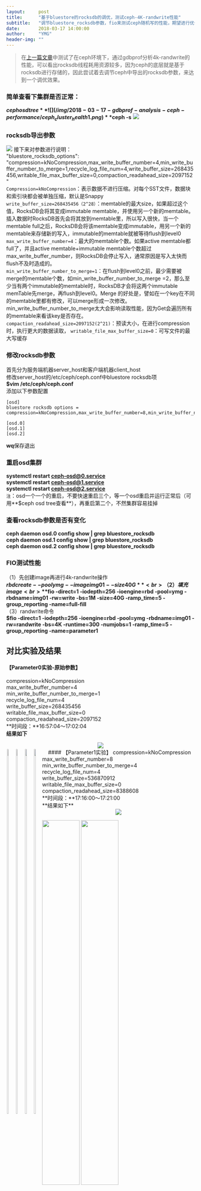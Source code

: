 ```yaml
---
layout:     post
title:      "基于bluestore的rocksdb的调优，测试ceph-4K-randwrite性能"
subtitle:   "调节bluestore_rocksdb参数，fio来测试ceph随机写的性能，期望进行优化"
date:       2018-03-17 14:00:00
author:     "YMG"
header-img: ""
---
```


> 在[上一篇文章](https://)中测试了在ceph环境下，通过gdbprof分析4k-randwrite的性能，可以看出rocksdb线程耗用资源较多，因为ceph的底层就是基于rocksdb进行存储的，因此尝试着去调节ceph中导出的rocksdb参数，来达到一个调优效果。

### 简单查看下集群是否正常：
**$ceph osd tree**
![](/img/2018-03-17-gdbprof-analysis-ceph-performance/ceph_cluster_health1.png)
**$ceph -s**
![](/img/2018-03-17-gdbprof-analysis-ceph-performance/ceph_cluster_heath2.png)
### rocksdb导出参数
![](/img/2018-03-17-fio-measure-ceph-performance-under-changing-rocksdb-parameters/init_rocksdb_parameters.png)
接下来对参数进行说明：<br>
"bluestore_rocksdb_options": "compression=kNoCompression,max_write_buffer_number=4,min_write_buffer_number_to_merge=1,recycle_log_file_num=4,write_buffer_size=268435456,writable_file_max_buffer_size=0,compaction_readahead_size=2097152"<br>
`Compression=kNoCompression`：表示数据不进行压缩。对每个SST文件，数据块和索引块都会被单独压缩，默认是Snappy<br>
`write_buffer_size=268435456（2^28）`：memtable的最大size，如果超过这个值，RocksDB会将其变成immutable memtable，并使用另一个新的memtable。插入数据时RocksDB首先会将其放到memtable里，所以写入很快，当一个memtable full之后，RocksDB会将该memtable变成immutable，用另一个新的memtable来存储新的写入，immutable的memtable就被等待flush到level0<br>
`max_write_buffer_number=4`：最大的memtable个数。如果active memtable都full了，并且active memtable+immutable memtable个数超过max_write_buffer_number，则RocksDB会停止写入，通常原因是写入太快而flush不及时造成的。<br>
`min_write_buffer_number_to_merge=1`：在flush到level0之前，最少需要被merge的memtable个数，如min_write_buffer_number_to_merge =2，那么至少当有两个immutable的memtable时，RocksDB才会将这两个immutable memTable先merge，再flush到level0。Merge 的好处是，譬如在一个key在不同的memtable里都有修改，可以merge形成一次修改。min_write_buffer_number_to_merge太大会影响读取性能，因为Get会遍历所有的memtable来看该key是否存在。<br>
`compaction_readahead_size=2097152(2^21)`：预读大小，在进行compression时，执行更大的数据读取，
`writable_file_max_buffer_size=0`：可写文件的最大写缓存<br>
### 修改rocksdb参数
首先分为服务端机器server_host和客户端机器client_host<br>
修改server_host的/etc/ceph/ceph.conf中bluestore rocksdb项<br>
**$vim /etc/ceph/ceph.conf**<br>
添加以下参数配置
```
[osd]
bluestore rocksdb options = compression=kNoCompression,max_write_buffer_number=8,min_write_buffer_number_to_merge=4,recycle_log_file_num=4,write_buffer_size=356870912,writable_file_max_buffer_size=0,compaction_readahead_size=8388608

[osd.0]
[osd.1]
[osd.2]
```
**wq**保存退出
### 重启osd集群
**systemctl restart ceph-osd@0.service**<br>
**systemctl restart ceph-osd@1.service**<br>
**systemctl restart ceph-osd@2.service**<br>
`注`：osd一个一个的重启，不要快速重启三个，等一个osd重启并运行正常后（可用**$ceph osd tree查看**），再重启第二个，不然集群容易挂掉

### 查看rocksdb参数是否有变化
**ceph daemon osd.0 config show | grep bluestore_rocksdb**<br>
**ceph daemon osd.1 config show | grep bluestore_rocksdb**<br>
**ceph daemon osd.2 config show | grep bluestore_rocksdb**<br>
### FIO测试性能
（1）先创建image再进行4k-randwrite操作<br>
	**$rbd create --pool ymg --image img01 --size 40G**<br>
（2）填充image<br>
	**$fio -direct=1 -iodepth=256 -ioengine=rbd -pool=ymg -rbdname=img01 -rw=write -bs=1M -size=40G -ramp_time=5 -group_reporting -name=full-fill**<br>
（3）randwrite命令<br>
	**$fio -direct=1 -iodepth=256 -ioengine=rbd -pool=ymg -rbdname=img01 -rw=randwrite -bs=4K -runtime=300 -numjobs=1 -ramp_time=5 -group_reporting -name=parameter1**
## 对比实验及结果
#### 【Parameter0实验-原始参数】<br>
compression=kNoCompression<br>
max_write_buffer_number=4<br>
min_write_buffer_number_to_merge=1<br>
recycle_log_file_num=4<br>
write_buffer_size=268435456<br>
writable_file_max_buffer_size=0<br>
compaction_readahead_size=2097152<br>
**时间段：**16:57:04～17:02:04<br>
**结果如下**
<center>
	<img src="/img/2018-03-17-fio-measure-ceph-performance-under-changing-rocksdb-parameters/parameter0_IOPS.png"/>
</center>
<div style="float:left;border:solid 1px 000;margin:2px;">
	<img src="/img/2018-03-17-fio-measure-ceph-performance-under-changing-rocksdb-parameters/parameter0_ioutil.png"  width="40%" height="50%">
</div>&nbsp;
<div style="float:left;border:solid 1px 000;margin:2px;">
	<img src="/img/2018-03-17-fio-measure-ceph-performance-under-changing-rocksdb-parameters/parameter0_write_throughput.png" width="40%" height="50%" >
</div>
<div style="float:left;border:solid 1px 000;margin:2px;">
	<img src="/img/2018-03-17-fio-measure-ceph-performance-under-changing-rocksdb-parameters/parameter0_writeIOPS.png"  width="50%“ height="50%" >
</div>&nbsp;
<div style="float:left;border:solid 1px 000;margin:2px;">
	<img src="/img/2018-03-17-fio-measure-ceph-performance-under-changing-rocksdb-parameters/parameter0_cpu_ratio.png" width="50%" height="50%" >
</div>
#### 【Parameter1实验】
compression=kNoCompression<br>
max_write_buffer_number=8<br>
min_write_buffer_number_to_merge=4<br>
recycle_log_file_num=4<br>
write_buffer_size=536870912<br>
writable_file_max_buffer_size=0<br>
compaction_readahead_size=8388608<br>
**时间段：**17:16:00～17:21:00<br>
**结果如下**
<center>
	<img src="/img/2018-03-17-fio-measure-ceph-performance-under-changing-rocksdb-parameters/parameter1_IOPS.png"/>
</center>
<figure class="half">
	<img src="/img/2018-03-17-fio-measure-ceph-performance-under-changing-rocksdb-parameters/parameter1_ioutil.png" height="50%" width="100px" >
	<img src="/img/2018-03-17-fio-measure-ceph-performance-under-changing-rocksdb-parameters/parameter1_write_throughput.png" height="50%" width="100px" >
</figure>
<figure class="half">
	<img src="/img/2018-03-17-fio-measure-ceph-performance-under-changing-rocksdb-parameters/parameter1_writeIOPS.png" height="50%" width="30%" >
	<img src="/img/2018-03-17-fio-measure-ceph-performance-under-changing-rocksdb-parameters/parameter1_cpu_ratio.png" height="50%" width="30%" >
</figure>
#### 【Parameter2实验】
compression=kNoCompression<br>
max_write_buffer_number=16<br>
min_write_buffer_number_to_merge=8<br>
recycle_log_file_num=4<br>
write_buffer_size=1073741824<br>
writable_file_max_buffer_size=2<br>
compaction_readahead_size=8388608<br>
**时间段：**17:31:00～17:36:00<br>
**结果如下**<br>
<center>
	<img src="/img/2018-03-17-fio-measure-ceph-performance-under-changing-rocksdb-parameters/parameter2_IOPS.png">
</center>
<figure class="half">
	<img src="/img/2018-03-17-fio-measure-ceph-performance-under-changing-rocksdb-parameters/parameter2_ioutil.png" height="50%" width="20%" >
	<img src="/img/2018-03-17-fio-measure-ceph-performance-under-changing-rocksdb-parameters/parameter2_write_throughput.png" height="50%" width="20%">
</figure>
<figure>
	<img src="/img/2018-03-17-fio-measure-ceph-performance-under-changing-rocksdb-parameters/parameter2_writeIOPS.png" width="50%" height="50%">
	<img src="/img/2018-03-17-fio-measure-ceph-performance-under-changing-rocksdb-parameters/parameter2_cpu_ratio.png" width="50%" height="50%">
</figure>
#### 【Parameter3实验】
compression=kNoCompression<br>
max_write_buffer_number=32<br>
min_write_buffer_number_to_merge=16<br>
recycle_log_file_num=4<br>
write_buffer_size=2147483648<br>
writable_file_max_buffer_size=4<br>
compaction_readahead_size=16777216<br>
**时间段：**17:49:01～17:54:01<br>
**结果如下**<br>
<center>
	<img src="/img/2018-03-17-fio-measure-ceph-performance-under-changing-rocksdb-parameters/parameter3_IOPS.png">
</center>
<figure class="half">
	<img src="/img/2018-03-17-fio-measure-ceph-performance-under-changing-rocksdb-parameters/parameter3_ioutil.png" height="50%" width="50%" >
	<img src="/img/2018-03-17-fio-measure-ceph-performance-under-changing-rocksdb-parameters/parameter3_write_throughput.png" height="50%" width="50%">
</figure>
<figure>
	<img src="/img/2018-03-17-fio-measure-ceph-performance-under-changing-rocksdb-parameters/parameter3_writeIOPS.png" width="50%" height="50%">
	<img src="/img/2018-03-17-fio-measure-ceph-performance-under-changing-rocksdb-parameters/parameter3_cpu_ratio.png" width="50%" height="50%">
</figure>
#### 【Parameter4实验】
compression=kNoCompression<br>
max_write_buffer_number=32<br>
min_write_buffer_number_to_merge=16<br>
write_buffer_size=2147483648<br>
writable_file_max_buffer_size=4<br>
compaction_readahead_size=16777216<br>
`【本实验暂没做】`
#### 【Parameter5实验】
compression=kNoCompression<br>
max_write_buffer_number=64<br>
min_write_buffer_number_to_merge=16<br>
recycle_log_file_num=4<br>
write_buffer_size=2147483648<br>
writable_file_max_buffer_size=4<br>
compaction_readahead_size= 33554432<br>
**时间段：**10:34:01~10:39:01<br>
**结果如下**
<center>
	<img src="/img/2018-03-17-fio-measure-ceph-performance-under-changing-rocksdb-parameters/parameter5_IOPS.png">
</center>
<figure class="half">
	<img src="/img/2018-03-17-fio-measure-ceph-performance-under-changing-rocksdb-parameters/parameter5_ioutil.png" height="50%" width="50%" >
	<img src="/img/2018-03-17-fio-measure-ceph-performance-under-changing-rocksdb-parameters/parameter5_write_throughput.png" height="50%" width="50%">
</figure>
<figure>
	<img src="/img/2018-03-17-fio-measure-ceph-performance-under-changing-rocksdb-parameters/parameter5_writeIOPS.png" width="50%" height="50%">
	<img src="/img/2018-03-17-fio-measure-ceph-performance-under-changing-rocksdb-parameters/parameter5_cpu_ratio.png" width="50%" height="50%">
</figure>
#### 【Parameter6实验】
compression=kNoCompression<br>
max_write_buffer_number=64<br>
min_write_buffer_number_to_merge=8<br>
recycle_log_file_num=4<br>
write_buffer_size=2147483648<br>
writable_file_max_buffer_size=8<br>
compaction_readahead_size= 33554432<br>
**时间段：**09:54:02～09:59:02<br>
**结果如下**
<center>
	<img src="/img/2018-03-17-fio-measure-ceph-performance-under-changing-rocksdb-parameters/parameter6_IOPS.png">
</center>
<figure class="half">
	<img src="/img/2018-03-17-fio-measure-ceph-performance-under-changing-rocksdb-parameters/parameter6_ioutil.png" height="50%" width="50%" >
	<img src="/img/2018-03-17-fio-measure-ceph-performance-under-changing-rocksdb-parameters/parameter6_write_throughput.png" height="50%" width="50%">
</figure>
<figure>
	<img src="/img/2018-03-17-fio-measure-ceph-performance-under-changing-rocksdb-parameters/parameter6_writeIOPS.png" width="50%" height="50%">
	<img src="/img/2018-03-17-fio-measure-ceph-performance-under-changing-rocksdb-parameters/parameter6_cpu_ratio.png" width="50%" height="50%">
</figure>
#### 【Parameter7实验】
compression=kNoCompression<br>
max_write_buffer_number=64<br>
min_write_buffer_number_to_merge=16<br>
recycle_log_file_num=4<br>
write_buffer_size=2147483648<br>
writable_file_max_buffer_size=4<br>
compaction_readahead_size= 33554432<br>
**时间段：**10:11:05~10:16:05<br>
**结果如下**
<center>
	<img src="/img/2018-03-17-fio-measure-ceph-performance-under-changing-rocksdb-parameters/parameter7_IOPS.png">
</center>
<figure class="half">
	<img src="/img/2018-03-17-fio-measure-ceph-performance-under-changing-rocksdb-parameters/parameter7_ioutil.png" height="50%" width="50%" >
	<img src="/img/2018-03-17-fio-measure-ceph-performance-under-changing-rocksdb-parameters/parameter7_write_throughput.png" height="50%" width="50%">
</figure>
<figure>
	<img src="/img/2018-03-17-fio-measure-ceph-performance-under-changing-rocksdb-parameters/parameter7_writeIOPS.png" width="50%" height="50%">
	<img src="/img/2018-03-17-fio-measure-ceph-performance-under-changing-rocksdb-parameters/parameter7_cpu_ratio.png" width="50%" height="50%">
</figure>
#### 【Parameter8实验】
compression=kNoCompression<br>
max_write_buffer_number=256<br>
min_write_buffer_number_to_merge=64<br>
recycle_log_file_num=16<br>
write_buffer_size=8589934592<br>
writable_file_max_buffer_size=16<br>
compaction_readahead_size= 134217728<br>
**时间段：**10:55:01～11:00:01<br>
**结果如下**
<center>
	<img src="/img/2018-03-17-fio-measure-ceph-performance-under-changing-rocksdb-parameters/parameter8_IOPS.png">
</center>
<figure class="half">
	<img src="/img/2018-03-17-fio-measure-ceph-performance-under-changing-rocksdb-parameters/parameter8_ioutil.png" height="50%" width="50%" >
	<img src="/img/2018-03-17-fio-measure-ceph-performance-under-changing-rocksdb-parameters/parameter8_write_throughput.png" height="50%" width="50%">
</figure>
<figure>
	<img src="/img/2018-03-17-fio-measure-ceph-performance-under-changing-rocksdb-parameters/parameter8_writeIOPS.png" width="50%" height="50%">
	<img src="/img/2018-03-17-fio-measure-ceph-performance-under-changing-rocksdb-parameters/parameter8_cpu_ratio.png" width="50%" height="50%">
</figure>
#### 【Parameter9实验】
compression=kNoCompression<br>
max_write_buffer_number=256<br>
min_write_buffer_number_to_merge=4<br>
recycle_log_file_num=16<br>
write_buffer_size=1073741824<br>
writable_file_max_buffer_size=134217728<br>
compaction_readahead_size= 134217728<br>
**时间段：**14:44:00~14:49:00<br>
**结果如下**
<center>
	<img src="/img/2018-03-17-fio-measure-ceph-performance-under-changing-rocksdb-parameters/parameter9_IOPS.png">
</center>
<figure class="half">
	<img src="/img/2018-03-17-fio-measure-ceph-performance-under-changing-rocksdb-parameters/parameter9_ioutil.png" height="50%" width="50%" >
	<img src="/img/2018-03-17-fio-measure-ceph-performance-under-changing-rocksdb-parameters/parameter9_write_throughput.png" height="50%" width="50%">
</figure>
<figure>
	<img src="/img/2018-03-17-fio-measure-ceph-performance-under-changing-rocksdb-parameters/parameter9_writeIOPS.png" width="50%" height="50%">
	<img src="/img/2018-03-17-fio-measure-ceph-performance-under-changing-rocksdb-parameters/parameter9_cpu_ratio.png" width="50%" height="50%">
</figure>
#### 【Parameter10实验】
compression=kNoCompression<br>
max_write_buffer_number=256<br>
min_write_buffer_number_to_merge=2<br>
write_buffer_size=536870912<br>
writable_file_max_buffer_size=32768<br>
compaction_readahead_size=32768<br>
**时间段：**15:45:50～15:50:50<br>
**结果如下**
<center>
	<img src="/img/2018-03-17-fio-measure-ceph-performance-under-changing-rocksdb-parameters/parameter10_IOPS.png">
</center>
<figure class="half">
	<img src="/img/2018-03-17-fio-measure-ceph-performance-under-changing-rocksdb-parameters/parameter10_ioutil.png" height="50%" width="50%" >
	<img src="/img/2018-03-17-fio-measure-ceph-performance-under-changing-rocksdb-parameters/parameter10_write_throughput.png" height="50%" width="50%">
</figure>
<figure>
	<img src="/img/2018-03-17-fio-measure-ceph-performance-under-changing-rocksdb-parameters/parameter10_writeIOPS.png" width="50%" height="50%">
	<img src="/img/2018-03-17-fio-measure-ceph-performance-under-changing-rocksdb-parameters/parameter10_cpu_ratio.png" width="50%" height="50%">
</figure>
## 总结
根据上面的10组实验结果，我们实验的参数调节是参照一些文章，[如](https://www.jianshu.com/p/a2892a161a7b)我们进行了总结，发现机器的写速度约为40MB/s，让我们以parameter10实验为例，假如我们write_buffer_size=536870912(2^29),也即是64MB，也即是每1.6s产生一个新的memtable；min_write_buffer_number_to_merge=2，也就是每产生2个memtable，就进行合并操作，即每3.2s；根据max_write_buffer_number=256意思，我们应该尽量设置大一些；而参数writable_file_max_buffer_size和compaction_readahead_size应该设置差不多大小。其实parameter9和parameter10是个对比。[参考](https://www.jianshu.com/p/8e0018b6a8b6)<br>
我们将结果进行了统计，[详见xlsx文件](https://github.com/yinminggang/yinminggang.github.io/tree/master/files/2018-03-17-fio-measure-ceph-performance-under-changing-rocksdb-parameters/Ceph-osd-4kRandWrite测试结果统计.xlsx)<br>
`由结果可以知道，我们的调参是有效的，其中第9组实验结果表现较好，当然，优化还是要持续不断。`

